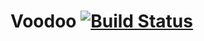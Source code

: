 # Voodoo [![Build Status](https://travis-ci.org/uqbar-project/voodoo.svg?branch=master)](https://travis-ci.org/uqbar-project/voodoo)
